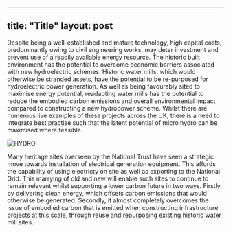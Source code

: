 
---
title:  "Title"
layout: post
---

Despite being a well-established and mature technology, high capital costs, predominantly owing to civil engineering works, may deter investment and prevent use of a readily available energy resource. The historic built environment has the potential to overcome economic barriers associated with new hydroelectric schemes. Historic water mills, which would otherwise be stranded assets, have the potential to be re-purposed for hydroelectric power generation. As well as being favourably sited to maximise energy potential, readapting water mills has the potential to reduce the embodied carbon emissions and overall environmental impact compared to constructing a new hydropower scheme. Whilst there are numerous live examples of these projects across the UK, there is a need to integrate best practise such that the latent potential of micro hydro can be maximised where feasible.  

![HYDRO](https://amadkayani.github.io/hydro.jpg)

Many heritage sites overseen by the National Trust have seen a strategic move towards installation of electrical generation equipment. This affords the capability of using electricty on site as well as exporting to the National Grid. This marrying of old and new will enable such sites to continue to remain relevant whilst supporting a lower carbon future in two ways. Firstly, by delivering clean energy, which offsets carbon emissions that would otherwise be generated. Secondly, it almost completely overcomes the issue of embodied carbon that is emitted when constructing infrastructure projects at this scale, through reuse and repurposing existing historic water mill sites. 

